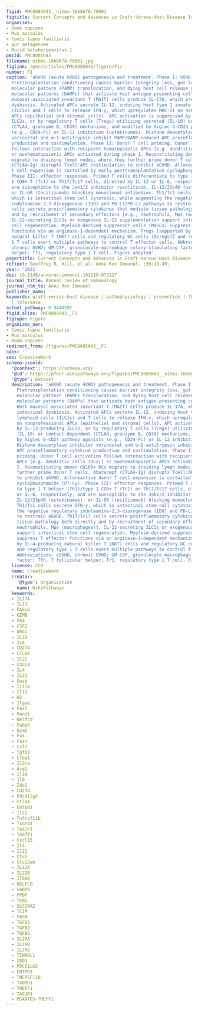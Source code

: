 ```yaml
---
figid: PMC8085043__nihms-1668678-f0001
figtitle: Current Concepts and Advances in Graft-Versus-Host Disease Immunology
organisms:
- Homo sapiens
- Mus musculus
- Canis lupus familiaris
- gut metagenome
- Murid betaherpesvirus 1
pmcid: PMC8085043
filename: nihms-1668678-f0001.jpg
figlink: /pmc/articles/PMC8085043/figure/F1/
number: F1
caption: 'aGVHD (acute GVHD) pathogenesis and treatment. Phase I: GVHD initiation.
  Pretransplantation conditioning causes barrier integrity loss, gut lumen pathogen-associated
  molecular pattern (PAMP) translocation, and dying host cell release of damage-associated
  molecular patterns (DAMPs) that activate host antigen-presenting cells (APCs). Host
  mucosal-associated invariant T (MAIT) cells produce IL-17A, which prevents intestinal
  dysbiosis. Activated APCs secrete IL-12, inducing host type 1 innate lymphoid cells
  (ILC1s) and T cells to release IFN-γ, which upregulates MHC-II on nonprofessional
  APCs (epithelial and stromal cells). APC activation is suppressed by IL-13-producing
  ILC2s, or by regulatory T cells (Tregs) utilizing secreted (IL-10) or contact-dependent
  (CTLA4, granzyme B, CD39) mechanisms, and modified by Siglec G-CD24 pathway agonists
  (e.g., CD24-Fc) or IL-12 inhibition (ustekinumab). Histone deacetylase inhibitor
  vorinostat and α−1-antitrypsin inhibit PAMP/DAMP-induced APC proinflammatory cytokine
  production and costimulation. Phase II: Donor T cell priming. Donor T cell activation
  follows interaction with recipient hematopoietic APCs [e.g. dendritic cells (DCs)]
  or nonhematopoietic APCs activated during phase I. Reconstituting donor CD103+ DCs
  migrate to draining lymph nodes, where they further prime donor T cells. Abatacept
  (CTLA4-Ig) disrupts Tcell:APC costimulation to inhibit aGVHD. Alloreactive donor
  T cell expansion is curtailed by early posttransplantation cyclophosphamide (PT-Cy).
  Phase III: effector responses. Primed T cells differentiate to type 1 T helper (Th1)/type
  1 CD8+ T (Tc1) or Th17/Tc17 cells, directed by IL-12 or IL-6, respectively, and
  are susceptible to the Jak1/2 inhibitor ruxolitinib, IL-12/23p40 (ustekinumab),
  or IL-6R (tocilizumab) blocking monoclonal antibodies. Th1/Tc1 cells secrete IFN-γ,
  which is intestinal stem cell cytotoxic, while augmenting the negative regulatory
  indoleamine-2,3-dioxygenase (IDO) and PD-L1/PD-L2 pathways to restrain aGVHD. Th17/Tc17
  cells secrete proinflammatory cytokines that mediate tissue pathology both directly
  and by recruitment of secondary effectors [e.g., neutrophils, Mφs (macrophages)].
  IL-22-secreting ILC3s or exogenous IL-22 supplementation support intestinal stem
  cell regeneration. Myeloid-derived suppressor cells (MDSCs) suppress T effector
  functions via an arginase-1-dependent mechanism. Tregs [supported by IL-4-producing
  natural killer T (NKT) cells and regulatory DC cells (DCregs)] and regulatory type
  1 T cells exert multiple pathways to control T effector cells. Abbreviations: cGVHD,
  chronic GVHD; GM-CSF, granulocyte-macrophage colony-stimulating factor; Tfh, T follicular
  helper; Tr1, regulatory type 1 T cell. Figure adapted'
papertitle: Current Concepts and Advances in Graft-Versus-Host Disease Immunology.
reftext: Geoffrey R. Hill, et al. Annu Rev Immunol. ;39:19-49.
year: '2021'
doi: 10.1146/annurev-immunol-102119-073227
journal_title: Annual review of immunology
journal_nlm_ta: Annu Rev Immunol
publisher_name: ''
keywords: graft-versus-host disease | pathophysiology | prevention | therapy | regulation
  | tolerance
automl_pathway: 0.9448597
figid_alias: PMC8085043__F1
figtype: Figure
organisms_ner:
- Canis lupus familiaris
- Mus musculus
- Homo sapiens
redirect_from: /figures/PMC8085043__F1
ndex: ''
seo: CreativeWork
schema-jsonld:
  '@context': https://schema.org/
  '@id': https://pfocr.wikipathways.org/figures/PMC8085043__nihms-1668678-f0001.html
  '@type': Dataset
  description: 'aGVHD (acute GVHD) pathogenesis and treatment. Phase I: GVHD initiation.
    Pretransplantation conditioning causes barrier integrity loss, gut lumen pathogen-associated
    molecular pattern (PAMP) translocation, and dying host cell release of damage-associated
    molecular patterns (DAMPs) that activate host antigen-presenting cells (APCs).
    Host mucosal-associated invariant T (MAIT) cells produce IL-17A, which prevents
    intestinal dysbiosis. Activated APCs secrete IL-12, inducing host type 1 innate
    lymphoid cells (ILC1s) and T cells to release IFN-γ, which upregulates MHC-II
    on nonprofessional APCs (epithelial and stromal cells). APC activation is suppressed
    by IL-13-producing ILC2s, or by regulatory T cells (Tregs) utilizing secreted
    (IL-10) or contact-dependent (CTLA4, granzyme B, CD39) mechanisms, and modified
    by Siglec G-CD24 pathway agonists (e.g., CD24-Fc) or IL-12 inhibition (ustekinumab).
    Histone deacetylase inhibitor vorinostat and α−1-antitrypsin inhibit PAMP/DAMP-induced
    APC proinflammatory cytokine production and costimulation. Phase II: Donor T cell
    priming. Donor T cell activation follows interaction with recipient hematopoietic
    APCs [e.g. dendritic cells (DCs)] or nonhematopoietic APCs activated during phase
    I. Reconstituting donor CD103+ DCs migrate to draining lymph nodes, where they
    further prime donor T cells. Abatacept (CTLA4-Ig) disrupts Tcell:APC costimulation
    to inhibit aGVHD. Alloreactive donor T cell expansion is curtailed by early posttransplantation
    cyclophosphamide (PT-Cy). Phase III: effector responses. Primed T cells differentiate
    to type 1 T helper (Th1)/type 1 CD8+ T (Tc1) or Th17/Tc17 cells, directed by IL-12
    or IL-6, respectively, and are susceptible to the Jak1/2 inhibitor ruxolitinib,
    IL-12/23p40 (ustekinumab), or IL-6R (tocilizumab) blocking monoclonal antibodies.
    Th1/Tc1 cells secrete IFN-γ, which is intestinal stem cell cytotoxic, while augmenting
    the negative regulatory indoleamine-2,3-dioxygenase (IDO) and PD-L1/PD-L2 pathways
    to restrain aGVHD. Th17/Tc17 cells secrete proinflammatory cytokines that mediate
    tissue pathology both directly and by recruitment of secondary effectors [e.g.,
    neutrophils, Mφs (macrophages)]. IL-22-secreting ILC3s or exogenous IL-22 supplementation
    support intestinal stem cell regeneration. Myeloid-derived suppressor cells (MDSCs)
    suppress T effector functions via an arginase-1-dependent mechanism. Tregs [supported
    by IL-4-producing natural killer T (NKT) cells and regulatory DC cells (DCregs)]
    and regulatory type 1 T cells exert multiple pathways to control T effector cells.
    Abbreviations: cGVHD, chronic GVHD; GM-CSF, granulocyte-macrophage colony-stimulating
    factor; Tfh, T follicular helper; Tr1, regulatory type 1 T cell. Figure adapted'
  license: CC0
  name: CreativeWork
  creator:
    '@type': Organization
    name: WikiPathways
  keywords:
  - IL17A
  - IL13
  - FASLG
  - GZMB
  - FAS
  - CSF2
  - ARG1
  - IL10
  - IL6
  - CD274
  - CTLA4
  - IL22
  - CXCL8
  - IL4
  - IL21
  - Gusb
  - Il17a
  - Il13
  - H2
  - Itgae
  - Fasl
  - Hand1
  - Nelfcd
  - Fabp9
  - Gzmb
  - Fas
  - Fasn
  - Csf2
  - Tgfb1
  - Ltbp1
  - Il2ra
  - Arg1
  - Il10
  - Il6
  - Ido1
  - Cd274
  - Pdcd1lg2
  - Ctla4
  - Entpd1
  - Il22
  - Tnfrsf11b
  - Txnrd1
  - Tas1r1
  - Tmeff1
  - Cxcl15
  - Il4
  - Il21
  - Ctsl
  - Slc22a6
  - IL12A
  - IL12B
  - ITGAE
  - NELFCD
  - FABP9
  - PPBP
  - TCN1
  - SLC19A2
  - TCIM
  - FASN
  - TGFB1
  - TGFB2
  - TGFB3
  - IL2RA
  - IL2RB
  - IL2RG
  - TINAGL1
  - IDO1
  - PDCD1LG2
  - ENTPD1
  - TNFRSF11B
  - TXNRD1
  - TMEFF1
  - TAS1R1
  - MSANTD3-TMEFF1
---
```


